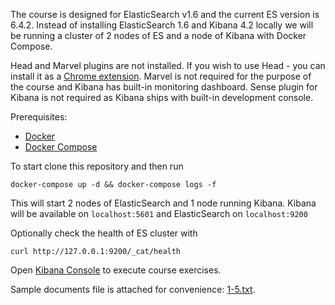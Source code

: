 The course is designed for ElasticSearch v1.6 and the current ES version is 6.4.2.
Instead of installing ElasticSearch 1.6 and Kibana 4.2 locally we will be running a cluster of 2 nodes of ES and a node of Kibana with Docker Compose.

Head and Marvel plugins are not installed. If you wish to use Head - you can install it as a [Chrome extension](https://chrome.google.com/webstore/detail/elasticsearch-head/ffmkiejjmecolpfloofpjologoblkegm).
Marvel is not required for the purpose of the course and Kibana has built-in monitoring dashboard.
Sense plugin for Kibana is not required as Kibana ships with built-in development console.

Prerequisites: 
- [Docker](https://docs.docker.com/install/)
- [Docker Compose](https://docs.docker.com/compose/install/)

To start clone this repository and then run 

```shell
docker-compose up -d && docker-compose logs -f
```

This will start 2 nodes of ElasticSearch and 1 node running Kibana.
Kibana will be available on `localhost:5601` and ElasticSearch on `localhost:9200`

Optionally check the health of ES cluster with 
```shell
curl http://127.0.0.1:9200/_cat/health
```

Open [Kibana Console](http://localhost:5601/app/kibana#/dev_tools/console?_g=()) to execute course exercises. 

Sample documents file is attached for convenience: [1-5.txt](1-5.txt).